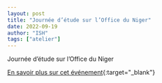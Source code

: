 ```yaml
---
layout: post
title: "Journée d’étude sur l’Office du Niger"
date: 2022-09-19
author: "ISH"
tags: ["atelier"]
---
```

Journée d’étude sur l’Office du Niger

[En savoir plus sur cet événement](https://ish-mali.ml/lire-la-suite-44){:target="_blank"}
